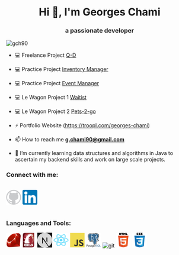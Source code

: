 <h1 align="center">Hi 👋, I'm Georges Chami</h1>
<h3 align="center">a passionate developer</h3>

<p align="left"> <img src="https://komarev.com/ghpvc/?username=gch90&label=Profile%20views&color=0e75b6&style=flat" alt="gch90" /> </p>

- 💻 Freelance Project  [Q-D](https://74e7c984-6c3a-11ee-b962-0242ac120002.netlify.app/)
- 💻 Practice Project   [Inventory Manager](https://troopl.com/georges-chami/inventory-manager)
- 💻 Practice Project   [Event Manager](https://troopl.com/georges-chami/event-manager)
- 💻 Le Wagon Project 1 [Waitist](https://troopl.com/georges-chami/waitist)
- 💻 Le Wagon Project 2 [Pets-2-go](https://troopl.com/georges-chami/pets-2-go)
- ⚡ Portfolio Website (https://troopl.com/georges-chami)


- 📫 How to reach me **g.chami90@gmail.com**

- 🌱 I’m currently learning data structures and algorithms in Java to ascertain my backend skills and work on large scale projects.

<h3 align="left">Connect with me:</h3>

<p align="left" style="text-decoration:none; display: inline-block;"><a style="text-decoration:none; display:inline-block; box-sizing:content-box; margin:0; padding:0;" href="https://github.com/gch90" target="_blank" rel="noreferrer"><img style="text-decoration:none; display: inline-block;" src="images/github_logo.png" alt="GitHub" width="40" height="40"/></a>
<a style="text-decoration:none; display: inline-block;" href="https://linkedin.com/in/georges-chami" target="_blank" rel="noreferrer"> <img src="images/linkedin-svgrepo-com.svg" alt="LinkedIn" width="40" height="40"/></a></p>

<h3 align="left">Languages and Tools:</h3>
<p align="left"><a style="text-decoration:none; display: inline-block;" href="https://www.ruby-lang.org/en/" target="_blank" rel="noreferrer"><img src="https://raw.githubusercontent.com/devicons/devicon/master/icons/ruby/ruby-original.svg" alt="ruby" width="40" height="40"/></a><a style="text-decoration:none; display: inline-block;" href="https://rubyonrails.org" target="_blank" rel="noreferrer"><img src="https://raw.githubusercontent.com/devicons/devicon/master/icons/rails/rails-original-wordmark.svg" alt="rails" width="40" height="40" style="object-fit:cover"/></a>
  <a style="text-decoration:none; display: inline-block;" href="https://nextjs.org/" target="_blank" rel="noreferrer" style="fill: green"><img src="images/nextjs-original.svg" alt="next" width="40" height="40" style="filter: invert(95%) sepia(0%) saturate(813%) hue-rotate(82deg) brightness(93%) contrast(92%)"/></a>
  <a style="text-decoration:none; display: inline-block;" href="https://react.dev/" target="_blank" rel="noreferrer"><img src="images/react-2.svg" alt="react" width="40" height="40"/></a>
  <a style="text-decoration:none; display: inline-block;" href="https://developer.mozilla.org/en-US/docs/Web/JavaScript" target="_blank" rel="noreferrer"><img src="https://raw.githubusercontent.com/devicons/devicon/master/icons/javascript/javascript-original.svg" alt="javascript" width="40" height="40"/></a>
  <a style="text-decoration:none; display: inline-block;" href="https://www.postgresql.org" target="_blank" rel="noreferrer"><img src="https://raw.githubusercontent.com/devicons/devicon/master/icons/postgresql/postgresql-original-wordmark.svg" alt="postgresql" width="40" height="40"/></a>
  <a style="text-decoration:none; display: inline-block;" href="https://git-scm.com/" target="_blank" rel="noreferrer"><img src="https://www.vectorlogo.zone/logos/git-scm/git-scm-icon.svg" alt="git" width="40" height="40"/></a>
  <a style="text-decoration:none; display: inline-block;" href="https://www.w3.org/html/" target="_blank" rel="noreferrer"><img src="https://raw.githubusercontent.com/devicons/devicon/master/icons/html5/html5-original-wordmark.svg" alt="html5" width="40" height="40"/></a>
  <a style="text-decoration:none; display: inline-block;" href="https://www.w3schools.com/css/" target="_blank" rel="noreferrer"><img src="https://raw.githubusercontent.com/devicons/devicon/master/icons/css3/css3-original-wordmark.svg" alt="css3" width="40" height="40"/></a></p>

<!--
**gch90/gch90** is a ✨ _special_ ✨ repository because its `README.md` (this file) appears on your GitHub profile.

Here are some ideas to get you started:

- 🔭 I’m currently working on ...
- 🌱 I’m currently learning ...
- 👯 I’m looking to collaborate on ...
- 🤔 I’m looking for help with ...
- 💬 Ask me about ...
- 📫 How to reach me: ...
- 😄 Pronouns: ...
- ⚡ Fun fact: ...
-->
